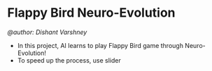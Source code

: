 # Flappy Bird Neuro-Evolution
_@author: Dishant Varshney_

* In this project, AI learns to play Flappy Bird game through Neuro-Evolution!
* To speed up the process, use slider
